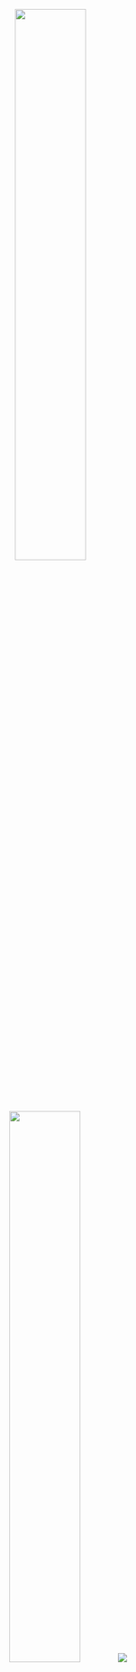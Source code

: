 <p align="center">
  <img height="50%" width="auto" src ="https://github-readme-stats.vercel.app/api?username=quiode&show_icons=true&count_private=true&theme=dark&hide_border=true&hide=issues,contribs&bg_color=00000000">
  <img height="50%" width="auto" src ="https://github-readme-stats.vercel.app/api/top-langs/?username=quiode&layout=compact&hide_border=true&theme=dark&bg_color=00000000&langs_count=6&hide=jupyter%20notebook,tex,css,php">
  <img src ="https://github-readme-streak-stats.herokuapp.com?user=quiode&theme=dark&hide_border=true&background=FFFFFF00">
</p>
<!-- inspired by https://github.com/aveek-saha -->
